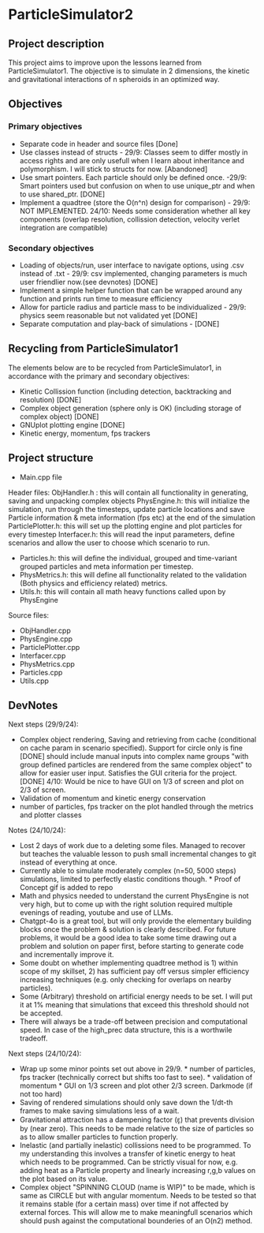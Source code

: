 # ParticleSimulator2

## Project description

This project aims to improve upon the lessons learned from ParticleSimulator1. The objective is to simulate in 2 dimensions, the kinetic and gravitational interactions of n spheroids in an optimized way.

## Objectives

### Primary objectives

*	Separate code in header and source files [Done]
*	Use classes instead of structs - 29/9: Classes seem to differ mostly in access rights and are only usefull when I learn about inheritance and polymorphism. I will stick to structs for now. [Abandoned]
*	Use smart pointers. Each particle should only be defined once. -29/9: Smart pointers used but confusion on when to use unique_ptr and when to use shared_ptr. [DONE]
*	Implement a quadtree (store the O(n^n) design for comparison)  - 29/9: NOT IMPLEMENTED. 24/10: Needs some consideration whether all key components (overlap resolution, collission detection, velocity verlet integration are compatible)

### Secondary objectives

* Loading of objects/run, user interface to navigate options, using .csv instead of .txt - 29/9: csv implemented, changing parameters is much user friendlier now.(see devnotes) [DONE]
*	Implement a simple helper function that can be wrapped around any function and prints run time to measure efficiency
*	Allow for particle radius and particle mass to be individualized - 29/9: physics seem reasonable but not validated yet [DONE]
*	Separate computation and play-back of simulations - [DONE]

## Recycling from ParticleSimulator1

The elements below are to be recycled from ParticleSimulator1, in accordance with the primary and secondary objectives:
*	Kinetic Collission function (including detection, backtracking and resolution) [DONE]
*	Complex object generation (sphere only is OK) (including storage of complex object) [DONE]
*	GNUplot plotting engine [DONE]
*	Kinetic energy, momentum, fps trackers 

## Project structure

*	Main.cpp file

Header files:
ObjHandler.h : this will contain all functionality in generating, saving and unpacking complex objects
  PhysEngine.h: this will initialize the simulation, run through the timesteps, update particle locations and save Particle information & meta information (fps etc) at the end of the simulation
  ParticlePlotter.h: this will set up the plotting engine and plot particles for every timestep
  Interfacer.h: this will read the input parameters, define scenarios and allow the user to choose which scenario to run.
* Particles.h: this will define the individual, grouped and time-variant grouped particles and meta information per timestep.
* PhysMetrics.h: this will define all functionality related to the validation (Both physics and efficiency related) metrics.
* Utils.h: this will contain all math heavy functions  called upon by PhysEngine 

Source files:
* ObjHandler.cpp
* PhysEngine.cpp
* ParticlePlotter.cpp
* Interfacer.cpp
* PhysMetrics.cpp
* Particles.cpp
* Utils.cpp


## DevNotes

Next steps (29/9/24):
*	Complex object rendering, Saving and retrieving from cache (conditional on cache param in scenario specified). Support for circle only is fine [DONE]
        should include manual inputs into complex name groups "with group defined particles are rendered from the same complex object" to allow for easier user input. Satisfies the GUI criteria for the project. [DONE]
        4/10: Would be nice to have GUI on 1/3 of screen and plot on 2/3 of screen.
* Validation of momentum and kinetic energy conservation
* number of particles, fps tracker on the plot handled through the metrics and plotter classes

Notes (24/10/24): 
* Lost 2 days of work due to a deleting some files. Managed to recover but teaches the valuable lesson to push small incremental changes to git instead of everything at once.
* Currently able to simulate moderately complex (n=50, 5000 steps) simulations, limited to perfectly elastic conditions though.
         * Proof of Concept gif is added to repo
* Math and physics needed to understand the current PhysEngine is not very high, but to come up with the right solution required multiple evenings of reading, youtube and use of LLMs.
* Chatgpt-4o is a great tool, but will only provide the elementary building blocks once the problem & solution is clearly described. For future problems, it would be a good idea to take some time drawing out a problem and solution on paper first, before starting to generate code and incrementally improve it.
* Some doubt on whether implementing quadtree method is 1) within scope of my skillset, 2) has sufficient pay off versus simpler efficiency increasing techniques (e.g. only checking for overlaps on nearby particles).
* Some (Arbitrary) threshold on artificial energy needs to be set. I will put it at 1% meaning that simulations that exceed this threshold should not be accepted.
* There will always be a trade-off between precision and computational speed. In case of the high_prec data structure, this is a worthwile tradeoff.

Next steps (24/10/24):
* Wrap up some minor points set out above in 29/9.
        * number of particles, fps tracker (technically correct but shifts too fast to see).
        * validation of momentum
        * GUI on 1/3 screen and plot other 2/3 screen. Darkmode (if not too hard)
* Saving of rendered simulations should only save down the 1/dt-th frames to make saving simulations less of a wait.
* Gravitational attraction has a dampening factor (ɛ̝) that prevents division by (near zero). This needs to be made relative to the size of particles so as to allow smaller particles to function properly.
* Inelastic (and partially inelastic) collissions need to be programmed. To my understanding this involves a transfer of kinetic energy to heat which needs to be programmed. Can be strictly visual for now, e.g. adding heat as a Particle property and linearly increasing r,g,b values on the plot based on its value.
* Complex object "SPINNING CLOUD (name is WIP)" to be made, which is same as CIRCLE but with angular momentum. Needs to be tested so that it remains stable (for a certain mass) over time if not affected by external forces. This will allow me to make meaningfull scenarios which should push against the computational bounderies of an O(n2) method.




